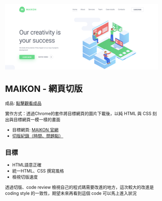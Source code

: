 
<img src="./img/MAIKON官網圖片.png" alt="">

# MAIKON - 網頁切版
成品: [點擊觀看成品](https://loking23.github.io/MAIKON-Weblayout/)

實作方式：透過Chrome的套件將目標網頁的圖片下載後，以純 HTML 與 CSS 刻出與目標網頁一模一樣的畫面

- 目標網頁: [MAIKON 官網](https://ld-wp73.template-help.com/monstroid2/skins/maikon/) <br>
- [切版紀錄（時間、問題點）](https://github.com/LoKing23/MAIKON-Weblayout/blob/master/NOTE.md)

## 目標
- HTML語意正確
- 統一HTML、CSS 撰寫風格
- 檢視切版速度

透過切版、code review 檢視自己的程式碼需要改進的地方，這次較大的改進是 coding style 的一致性，期望未來再看到這個 code 可以馬上進入狀況